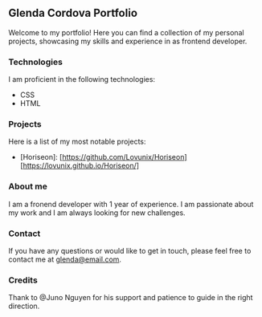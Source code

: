 ## Glenda Cordova Portfolio

Welcome to my portfolio! Here you can find a collection of my personal projects, showcasing my skills and experience in as frontend developer.

### Technologies

I am proficient in the following technologies:

* CSS
* HTML

### Projects

Here is a list of my most notable projects:

* [Horiseon]: [https://github.com/Lovunix/Horiseon] [https://lovunix.github.io/Horiseon/]


### About me

I am a fronend developer with 1 year of experience. I am passionate about my work and I am always looking for new challenges.

### Contact

If you have any questions or would like to get in touch, please feel free to contact me at glenda@email.com.


### Credits

Thank to @Juno Nguyen for his support and patience to guide in the right direction.  